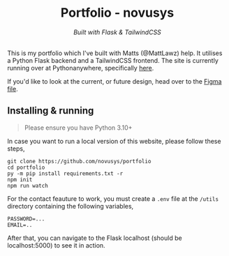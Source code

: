 <div align="center">
    <h1>Portfolio - novusys</h1>
    <i>
        Built with Flask & TailwindCSS
    </i>
</div>
<br>

This is my portfolio which I've built with Matts (@MattLawz) help. It utilises a Python Flask backend and a TailwindCSS
frontend. The site is currently running over at Pythonanywhere, specifically [here](https://novusys.pythonanywhere.com/).

If you'd like to look at the current, or future design, head over to the 
[Figma file](https://www.figma.com/file/MP9zPKn8kt8E2fD18oOiKP/portfolio-novu).



## Installing & running

> Please ensure you have Python 3.10+

In case you want to run a local version of this website, please follow these steps,

```
git clone https://github.com/novusys/portfolio
cd portfolio
py -m pip install requirements.txt -r
npm init
npm run watch
```

For the contact feauture to work, you must create a `.env` file at the `/utils` directory containing the following variables,

```
PASSWORD=...
EMAIL=..
```


After that, you can navigate to the Flask localhost (should be localhost:5000) to see it in action.